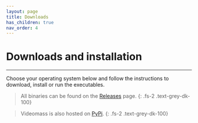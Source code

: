 ```yaml
---
layout: page
title: Downloads
has_children: true
nav_order: 4
---
```

# Downloads and installation
---


Choose your operating system below and follow the instructions to 
download, install or run the executables.  

> All binaries can be found on the [Releases](https://github.com/jeanslack/Videomass/releases) page.
{: .fs-2 .text-grey-dk-100}

> Videomass is also hosted on [PyPi](https://pypi.org/project/videomass/).
{: .fs-2 .text-grey-dk-100}
